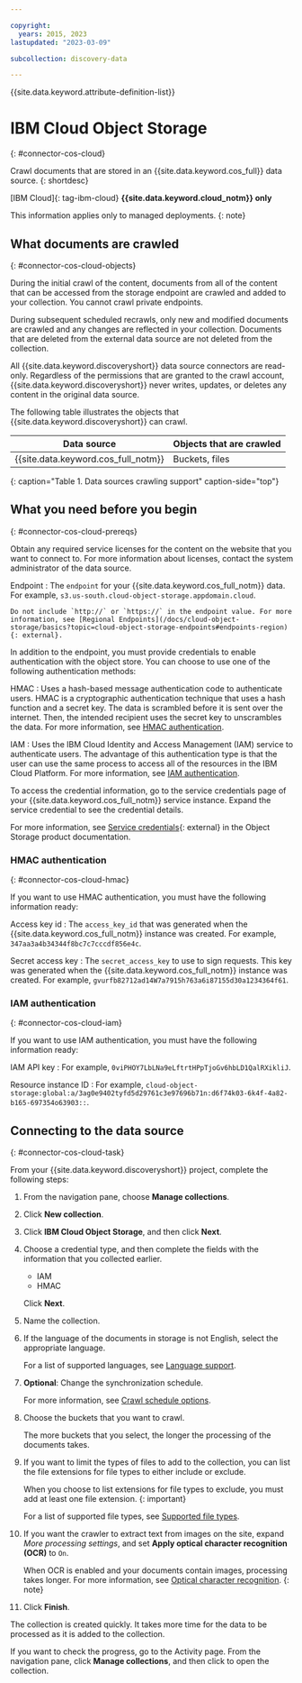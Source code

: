 ```yaml
---

copyright:
  years: 2015, 2023
lastupdated: "2023-03-09"

subcollection: discovery-data

---
```


{{site.data.keyword.attribute-definition-list}}

# IBM Cloud Object Storage
{: #connector-cos-cloud}

Crawl documents that are stored in an {{site.data.keyword.cos_full}} data source.
{: shortdesc}

[IBM Cloud]{: tag-ibm-cloud} **{{site.data.keyword.cloud_notm}} only**

This information applies only to managed deployments.
{: note}

## What documents are crawled
{: #connector-cos-cloud-objects}

During the initial crawl of the content, documents from all of the content that can be accessed from the storage endpoint are crawled and added to your collection. You cannot crawl private endpoints.

During subsequent scheduled recrawls, only new and modified documents are crawled and any changes are reflected in your collection. Documents that are deleted from the external data source are not deleted from the collection.

All {{site.data.keyword.discoveryshort}} data source connectors are read-only. Regardless of the permissions that are granted to the crawl account, {{site.data.keyword.discoveryshort}} never writes, updates, or deletes any content in the original data source.

The following table illustrates the objects that {{site.data.keyword.discoveryshort}} can crawl.

| Data source | Objects that are crawled |
|-------------|--------------------------|
| {{site.data.keyword.cos_full_notm}} | Buckets, files |
{: caption="Table 1. Data sources crawling support" caption-side="top"}

## What you need before you begin
{: #connector-cos-cloud-prereqs}

Obtain any required service licenses for the content on the website that you want to connect to. For more information about licenses, contact the system administrator of the data source.

Endpoint
:   The `endpoint` for your {{site.data.keyword.cos_full_notm}} data. For example, `s3.us-south.cloud-object-storage.appdomain.cloud`.

    Do not include `http://` or `https://` in the endpoint value. For more information, see [Regional Endpoints](/docs/cloud-object-storage/basics?topic=cloud-object-storage-endpoints#endpoints-region){: external}.

In addition to the endpoint, you must provide credentials to enable authentication with the object store. You can choose to use one of the following authentication methods:

HMAC
:    Uses a hash-based message authentication code to authenticate users. HMAC is a cryptographic authentication technique that uses a hash function and a secret key. The data is scrambled before it is sent over the internet. Then, the intended recipient uses the secret key to unscrambles the data. For more information, see [HMAC authentication](#connector-cos-cloud-hmac).

IAM
:    Uses the IBM Cloud Identity and Access Management (IAM) service to authenticate users. The advantage of this authentication type is that the user can use the same process to access all of the resources in the IBM Cloud Platform. For more information, see [IAM authentication](#connector-cos-cloud-iam).

To access the credential information, go to the service credentials page of your {{site.data.keyword.cos_full_notm}} service instance. Expand the service credential to see the credential details. 

For more information, see [Service credentials](/docs/cloud-object-storage/iam?topic=cloud-object-storage-service-credentials){: external} in the Object Storage product documentation.

### HMAC authentication
{: #connector-cos-cloud-hmac}

If you want to use HMAC authentication, you must have the following information ready:

Access key id
:   The `access_key_id` that was generated when the {{site.data.keyword.cos_full_notm}} instance was created. For example, `347aa3a4b34344f8bc7c7cccdf856e4c`.

Secret access key
:   The `secret_access_key` to use to sign requests. This key was generated when the {{site.data.keyword.cos_full_notm}} instance was created. For example,  `gvurfb82712ad14W7a7915h763a6i87155d30a1234364f61`.

### IAM authentication
{: #connector-cos-cloud-iam}

If you want to use IAM authentication, you must have the following information ready:

IAM API key
:   For example, `0viPHOY7LbLNa9eLftrtHPpTjoGv6hbLD1QalRXikliJ`.

Resource instance ID
:   For example, `cloud-object-storage:global:a/3ag0e9402tyfd5d29761c3e97696b71n:d6f74k03-6k4f-4a82-b165-697354o63903::`.

## Connecting to the data source
{: #connector-cos-cloud-task}

From your {{site.data.keyword.discoveryshort}} project, complete the following steps:

1.  From the navigation pane, choose **Manage collections**.
1.  Click **New collection**.
1.  Click **IBM Cloud Object Storage**, and then click **Next**.
1.  Choose a credential type, and then complete the fields with the information that you collected earlier.

    -   IAM
    -   HMAC
    
    Click **Next**.
1.  Name the collection.
1.  If the language of the documents in storage is not English, select the appropriate language.

    For a list of supported languages, see [Language support](/docs/discovery-data?topic=discovery-data-language-support).
1.  **Optional**: Change the synchronization schedule.

    For more information, see [Crawl schedule options](/docs/discovery-data?topic=discovery-data-collections#crawlschedule).
1.  Choose the buckets that you want to crawl.

    The more buckets that you select, the longer the processing of the documents takes.

1.  If you want to limit the types of files to add to the collection, you can list the file extensions for file types to either include or exclude.

    When you choose to list extensions for file types to exclude, you must add at least one file extension.
    {: important}

    For a list of supported file types, see [Supported file types](/docs/discovery-data?topic=discovery-data-collections#supportedfiletypes).

1.  If you want the crawler to extract text from images on the site, expand *More processing settings*, and set **Apply optical character recognition (OCR)** to `On`.

    When OCR is enabled and your documents contain images, processing takes longer. For more information, see [Optical character recognition](/docs/discovery-data?topic=discovery-data-collections#ocr).
    {: note}

1.  Click **Finish**.

The collection is created quickly. It takes more time for the data to be processed as it is added to the collection.

If you want to check the progress, go to the Activity page. From the navigation pane, click **Manage collections**, and then click to open the collection.
